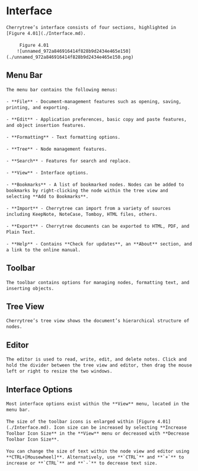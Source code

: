 
# Interface


	Cherrytree’s interface consists of four sections, highlighted in [Figure 4.01](./Interface.md).

		 Figure 4.01
		![unnamed_972a846916414f828b9d2434e465e150](./unnamed_972a846916414f828b9d2434e465e150.png)

 ## Menu Bar

	The menu bar contains the following menus:
	
	- **File** - Document-management features such as opening, saving, printing, and exporting.

	- **Edit** - Application preferences, basic copy and paste features, and object insertion features.

	- **Formatting** - Text formatting options.

	- **Tree** - Node management features.

	- **Search** - Features for search and replace.

	- **View** - Interface options.

	- **Bookmarks** - A list of bookmarked nodes. Nodes can be added to bookmarks by right-clicking the node within the tree view and selecting **Add to Bookmarks**.

	- **Import** - Cherrytree can import from a variety of sources including KeepNote, NoteCase, Tomboy, HTML files, others.

	- **Export** - Cherrytree documents can be exported to HTML, PDF, and Plain Text.

	- **Help** - Contains **Check for updates**, an **About** section, and a link to the online manual.

 ## Toolbar

	The toolbar contains options for managing nodes, formatting text, and inserting objects.

 ## Tree View

	Cherrytree’s tree view shows the document’s hierarchical structure of nodes.

 ## Editor

	The editor is used to read, write, edit, and delete notes. Click and hold the divider between the tree view and editor, then drag the mouse left or right to resize the two windows.

 ## Interface Options

	Most interface options exist within the **View** menu, located in the menu bar.
	
	The size of the toolbar icons is enlarged within [Figure 4.01](./Interface.md). Icon size can be increased by selecting **Increase Toolbar Icon Size** in the **View** menu or decreased with **Decrease Toolbar Icon Size**.
	
	You can change the size of text within the node view and editor using **CTRL+[Mousewheel]**. Alternatively, use **`CTRL`** and **`+`** to increase or **`CTRL`** and **`-`** to decrease text size.
